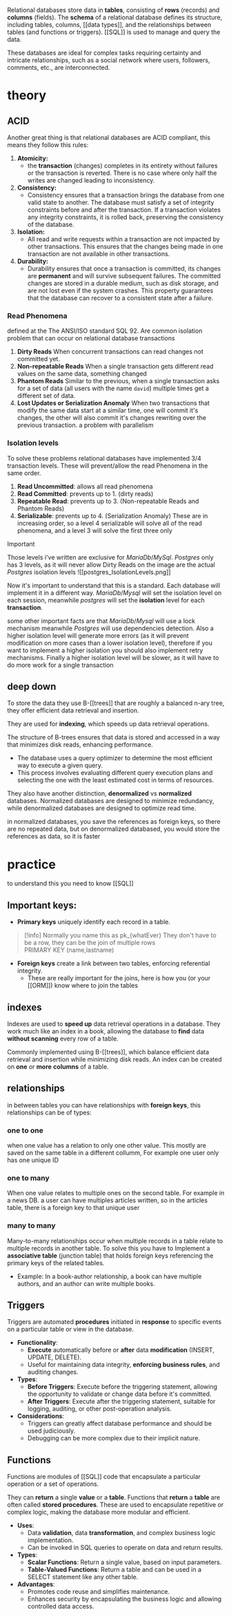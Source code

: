 Relational databases store data in **tables**, consisting of **rows** (records) and **columns** (fields). The **schema** of a relational database defines its structure, including tables, columns, [[data types]], and the relationships between tables (and functions or triggers). [[SQL]] is used to manage and query the data.


These databases are ideal for complex tasks requiring certainty and intricate relationships, such as a social network where users, followers, comments, etc., are interconnected.
# theory
## ACID

Another great thing is that relational databases are ACID compliant, this means they follow this rules:
1. **Atomicity:**
	- the **transaction** (changes) completes in its entirety without failures or the transaction is reverted. There is no case where only half the writes are changed leading to inconsistency.
2. **Consistency:**
	- Consistency ensures that a transaction brings the database from one valid state to another. The database must satisfy a set of integrity constraints before and after the transaction. If a transaction violates any integrity constraints, it is rolled back, preserving the consistency of the database.
3. **Isolation:**
    - All read and write requests within a transaction are not impacted by other transactions. This ensures that the changes being made in one transaction are not available in other transactions.
4. **Durability:**
    - Durability ensures that once a transaction is committed, its changes are **permanent** and will survive subsequent failures. The committed changes are stored in a durable medium, such as disk storage, and are not lost even if the system crashes. This property guarantees that the database can recover to a consistent state after a failure.
### Read Phenomena
defined at the The ANSI/ISO standard SQL 92. Are common isolation problem that can occur on relational database transactions
1. **Dirty Reads** When concurrent transactions can read changes not committed yet. 
2. **Non-repeatable Reads** When a single transaction gets different read values on the same data, something changed
3. **Phantom Reads** Similar to the previous, when a single transaction asks for a set of data (all users with the name `david`) multiple times get a different set of data.
4. **Lost Updates or Serialization Anomaly** When two transactions that modify the same data start at a similar time, one will commit it's changes, the other will also commit it's changes rewriting over the previous transaction. a problem with parallelism
### Isolation levels
To solve these problems relational databases have implemented 3/4 transaction levels. These will prevent/allow the read Phenomena in the same order.
1. **Read Uncommitted**: allows all read phenomena
2. **Read Committed**: prevents up to 1. (dirty reads)
3. **Repeatable Read**: prevents up to 3. (Non-repeatable Reads and Phantom Reads)
4. **Serializable**: prevents up to 4. (Serialization Anomaly)
These are in increasing order, so a level 4 serializable will solve all of the read phenomena, and a level 3 will solve the first three only

>[!important]
>Those levels i've written are exclusive for *MariaDb*/*MySql*. *Postgres* only has 3 levels, as it will never allow Dirty Reads on the image are the actual *Postgres* isolation levels
>![[postgres_IsolationLevels.png]]

Now it's important to understand that this is a standard. Each database will implement it in a different way. *MariaDb*/*Mysql* will set the isolation level on each session, meanwhile *postgres* will set the **isolation** level for each **transaction**.

some other important facts are that *MariaDb*/*Mysql* will use a lock mechanism meanwhile *Postgres* will use dependencies detection. Also a higher isolation level will generate more errors (as it will prevent modification on more cases than a lower isolation level), therefore if you want to implement a higher isolation you should also implement retry mechanisms. Finally a higher isolation level will be slower, as it will have to do more work for a single transaction


## deep down

To store the data they use B-[[trees]] that are roughly a balanced n-ary tree, they offer efficient data retrieval and insertion.

They are used for **indexing**, which speeds up data retrieval operations.

The structure of B-trees ensures that data is stored and accessed in a way that minimizes disk reads, enhancing performance.

- The database uses a query optimizer to determine the most efficient way to execute a given query.
- This process involves evaluating different query execution plans and selecting the one with the least estimated cost in terms of resources.


They also have another distinction, **denormalized** vs **normalized** databases. Normalized databases are designed to minimize redundancy, while denormalized databases are designed to optimize read time.

in normalized databases, you save the references as foreign keys, so there are no repeated data, but on denormalized databased, you would store the references as data, so it is faster
# practice
to understand this you need to know [[SQL]]
## Important keys:
- **Primary keys** uniquely identify each record in a table.
> [!info]
> Normally you name this as pk_{whatEver}
> They don't have to be a row,  they can be the join of multiple rows
> PRIMARY KEY (name,lastname)

- **Foreign keys** create a link between two tables, enforcing referential integrity.
	- These are really important for the joins, here is how you (or your [[ORM]]) know where to join the tables

## indexes
Indexes are used to **speed up** data retrieval operations in a database. They work much like an index in a book, allowing the database to **find** data **without scanning** every row of a table.

Commonly implemented using B-[[trees]], which balance efficient data retrieval and insertion while minimizing disk reads. An index can be created on **one** or **more** **columns** of a table.

## relationships
in between tables you can have relationships with **foreign keys**, this relationships can be of types:  
### one to one
when one value has a relation to only one other value. This mostly are saved on the same table in a different collumm, For example one user only has one unique ID
### one to many
When one value relates to multiple ones on the second table. For example in a news DB. a user can have multiples articles written, so in the articles table, there is a foreign key to that unique user 
### many to many
Many-to-many relationships occur when multiple records in a table relate to multiple records in another table. To solve this you have to Implement a **associative table** (junction table) that holds foreign keys referencing the primary keys of the related tables.

- Example: In a book-author relationship, a book can have multiple authors, and an author can write multiple books.

## Triggers

Triggers are automated **procedures** initiated in **response** to specific events on a particular table or view in the database.

- **Functionality**:
    - **Execute** automatically before or **after** data **modification** (INSERT, UPDATE, DELETE).
    - Useful for maintaining data integrity, **enforcing business rules**, and auditing changes.
- **Types**:
    - **Before Triggers**: Execute before the triggering statement, allowing the opportunity to validate or change data before it's committed.
    - **After Triggers**: Execute after the triggering statement, suitable for logging, auditing, or other post-operation analysis.
- **Considerations**:
    - Triggers can greatly affect database performance and should be used judiciously.
    - Debugging can be more complex due to their implicit nature.

## Functions

Functions are modules of [[SQL]] code that encapsulate a particular operation or a set of operations.

They can **return** a single **value** or a **table**. Functions that **return** a **table** are often called **stored procedures**. These are used to encapsulate repetitive or complex logic, making the database more modular and efficient.

- **Uses**:
    - Data **validation**, data **transformation**, and complex business logic implementation.
    - Can be invoked in SQL queries to operate on data and return results.
- **Types**:
    - **Scalar Functions**: Return a single value, based on input parameters.
    - **Table-Valued Functions**: Return a table and can be used in a SELECT statement like any other table.
- **Advantages**:
    - Promotes code reuse and simplifies maintenance.
    - Enhances security by encapsulating the business logic and allowing controlled data access.

